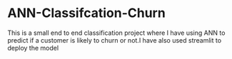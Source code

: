 # ANN-Classifcation-Churn
This is a small end to end classification project  where I have using ANN to predict if a customer is likely to churn or not.I have also used streamlit to deploy the model
